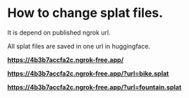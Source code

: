 

# How to change splat files.

It is depend on published ngrok url.

All splat files are saved in one url in huggingface.

**https://4b3b7accfa2c.ngrok-free.app/**

**https://4b3b7accfa2c.ngrok-free.app/?url=bike.splat**

**https://4b3b7accfa2c.ngrok-free.app/?url=fountain.splat**
 

